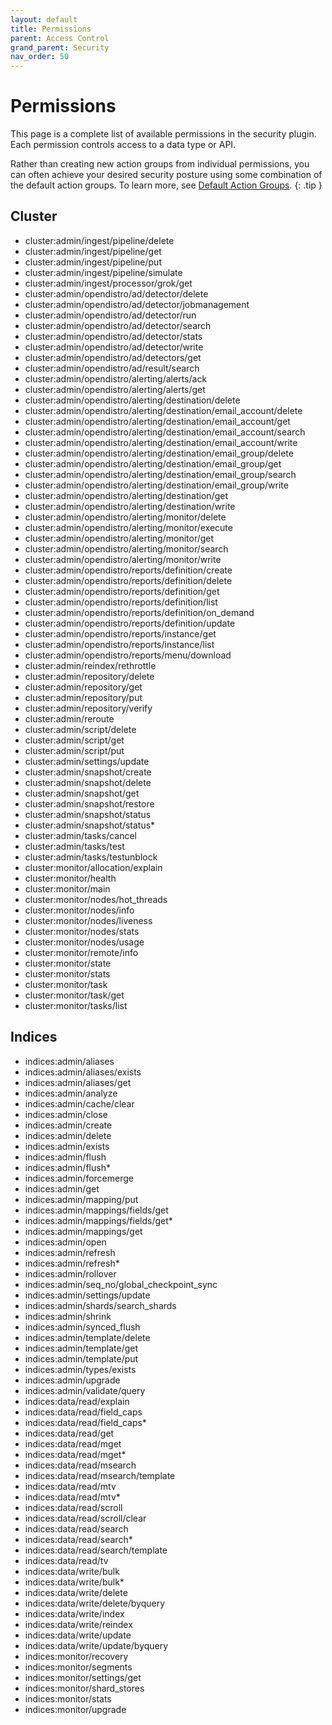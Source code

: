 ```yaml
---
layout: default
title: Permissions
parent: Access Control
grand_parent: Security
nav_order: 50
---
```


# Permissions

This page is a complete list of available permissions in the security plugin. Each permission controls access to a data type or API.

Rather than creating new action groups from individual permissions, you can often achieve your desired security posture using some combination of the default action groups. To learn more, see [Default Action Groups](../default-action-groups).
{: .tip }


## Cluster

- cluster:admin/ingest/pipeline/delete
- cluster:admin/ingest/pipeline/get
- cluster:admin/ingest/pipeline/put
- cluster:admin/ingest/pipeline/simulate
- cluster:admin/ingest/processor/grok/get
- cluster:admin/opendistro/ad/detector/delete
- cluster:admin/opendistro/ad/detector/jobmanagement
- cluster:admin/opendistro/ad/detector/run
- cluster:admin/opendistro/ad/detector/search
- cluster:admin/opendistro/ad/detector/stats
- cluster:admin/opendistro/ad/detector/write
- cluster:admin/opendistro/ad/detectors/get
- cluster:admin/opendistro/ad/result/search
- cluster:admin/opendistro/alerting/alerts/ack
- cluster:admin/opendistro/alerting/alerts/get
- cluster:admin/opendistro/alerting/destination/delete
- cluster:admin/opendistro/alerting/destination/email_account/delete
- cluster:admin/opendistro/alerting/destination/email_account/get
- cluster:admin/opendistro/alerting/destination/email_account/search
- cluster:admin/opendistro/alerting/destination/email_account/write
- cluster:admin/opendistro/alerting/destination/email_group/delete
- cluster:admin/opendistro/alerting/destination/email_group/get
- cluster:admin/opendistro/alerting/destination/email_group/search
- cluster:admin/opendistro/alerting/destination/email_group/write
- cluster:admin/opendistro/alerting/destination/get
- cluster:admin/opendistro/alerting/destination/write
- cluster:admin/opendistro/alerting/monitor/delete
- cluster:admin/opendistro/alerting/monitor/execute
- cluster:admin/opendistro/alerting/monitor/get
- cluster:admin/opendistro/alerting/monitor/search
- cluster:admin/opendistro/alerting/monitor/write
- cluster:admin/opendistro/reports/definition/create
- cluster:admin/opendistro/reports/definition/delete
- cluster:admin/opendistro/reports/definition/get
- cluster:admin/opendistro/reports/definition/list
- cluster:admin/opendistro/reports/definition/on_demand
- cluster:admin/opendistro/reports/definition/update
- cluster:admin/opendistro/reports/instance/get
- cluster:admin/opendistro/reports/instance/list
- cluster:admin/opendistro/reports/menu/download
- cluster:admin/reindex/rethrottle
- cluster:admin/repository/delete
- cluster:admin/repository/get
- cluster:admin/repository/put
- cluster:admin/repository/verify
- cluster:admin/reroute
- cluster:admin/script/delete
- cluster:admin/script/get
- cluster:admin/script/put
- cluster:admin/settings/update
- cluster:admin/snapshot/create
- cluster:admin/snapshot/delete
- cluster:admin/snapshot/get
- cluster:admin/snapshot/restore
- cluster:admin/snapshot/status
- cluster:admin/snapshot/status*
- cluster:admin/tasks/cancel
- cluster:admin/tasks/test
- cluster:admin/tasks/testunblock
- cluster:monitor/allocation/explain
- cluster:monitor/health
- cluster:monitor/main
- cluster:monitor/nodes/hot_threads
- cluster:monitor/nodes/info
- cluster:monitor/nodes/liveness
- cluster:monitor/nodes/stats
- cluster:monitor/nodes/usage
- cluster:monitor/remote/info
- cluster:monitor/state
- cluster:monitor/stats
- cluster:monitor/task
- cluster:monitor/task/get
- cluster:monitor/tasks/list


## Indices

- indices:admin/aliases
- indices:admin/aliases/exists
- indices:admin/aliases/get
- indices:admin/analyze
- indices:admin/cache/clear
- indices:admin/close
- indices:admin/create
- indices:admin/delete
- indices:admin/exists
- indices:admin/flush
- indices:admin/flush*
- indices:admin/forcemerge
- indices:admin/get
- indices:admin/mapping/put
- indices:admin/mappings/fields/get
- indices:admin/mappings/fields/get*
- indices:admin/mappings/get
- indices:admin/open
- indices:admin/refresh
- indices:admin/refresh*
- indices:admin/rollover
- indices:admin/seq_no/global_checkpoint_sync
- indices:admin/settings/update
- indices:admin/shards/search_shards
- indices:admin/shrink
- indices:admin/synced_flush
- indices:admin/template/delete
- indices:admin/template/get
- indices:admin/template/put
- indices:admin/types/exists
- indices:admin/upgrade
- indices:admin/validate/query
- indices:data/read/explain
- indices:data/read/field_caps
- indices:data/read/field_caps*
- indices:data/read/get
- indices:data/read/mget
- indices:data/read/mget*
- indices:data/read/msearch
- indices:data/read/msearch/template
- indices:data/read/mtv
- indices:data/read/mtv*
- indices:data/read/scroll
- indices:data/read/scroll/clear
- indices:data/read/search
- indices:data/read/search*
- indices:data/read/search/template
- indices:data/read/tv
- indices:data/write/bulk
- indices:data/write/bulk*
- indices:data/write/delete
- indices:data/write/delete/byquery
- indices:data/write/index
- indices:data/write/reindex
- indices:data/write/update
- indices:data/write/update/byquery
- indices:monitor/recovery
- indices:monitor/segments
- indices:monitor/settings/get
- indices:monitor/shard_stores
- indices:monitor/stats
- indices:monitor/upgrade
